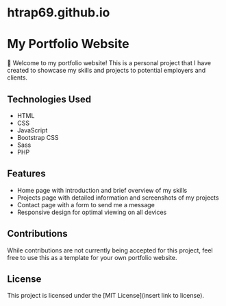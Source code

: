 # htrap69.github.io
# My Portfolio Website

👋 Welcome to my portfolio website! This is a personal project that I have created to showcase my skills and projects to potential employers and clients.

## Technologies Used

- HTML
- CSS
- JavaScript
- Bootstrap CSS
- Sass
- PHP

## Features

- Home page with introduction and brief overview of my skills
- Projects page with detailed information and screenshots of my projects
- Contact page with a form to send me a message
- Responsive design for optimal viewing on all devices

## Contributions

While contributions are not currently being accepted for this project, feel free to use this as a template for your own portfolio website.

## License

This project is licensed under the [MIT License](insert link to license).
